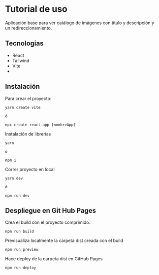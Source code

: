 # Tutorial de uso

Aplicación base para ver catálogo de imágenes con título y descripción y un redireccionamiento.

## Tecnologias

* React
* Tailwind
* Vite
* 

## Instalación

Para crear el proyecto:
```  
yarn create vite

ó

npx create-react-app [nombreApp]
```

Instalación de librerías
```  
yarn

ó

npm i
```

Correr proyecto en local
```  
yarn dev

ó

npm run dev
```

## Despliegue en Git Hub Pages

Crea el build con el proyecto comprimido.
```  
npm run build
```

Previsualiza localmente la carpeta dist creada con el build
```  
npm run preview
```

Hace deploy de la carpeta dist en GitHub Pages
```  
npm run deploy
```


